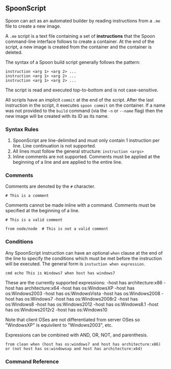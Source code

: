 ## SpoonScript

Spoon can act as an automated builder by reading instructions from a `.me` file to create a new image. 

A `.me` script is a text file containing a set of **instructions** that the Spoon command-line interface follows to create a container. At the end of the script, a new image is created from the container and the container is deleted. 

The syntax of a Spoon build script generally follows the pattern: 

	instruction <arg 1> <arg 2> ...
	instruction <arg 1> <arg 2> ...
	instruction <arg 1> <arg 2> ...
	
The script is read and executed top-to-bottom and is not case-sensitive.

All scripts have an implicit `commit` at the end of the script. After the last instruction in the script, it executes `spoon commit` on the container. If a name was not provided to the `build` command (via the `-n` or `--name` flag) then the new image will be created with its ID as its name. 

### Syntax Rules

1. SpoonScript are line-delimited and must only contain 1 instruction per line. Line continuation is not supported. 
2. All lines must follow the general structure: `instruction <args>`
3. Inline comments are not supported. Comments must be applied at the beginning of a line and are applied to the entire line. 

### Comments

Comments are denoted by the `#` character. 

	# This is a comment

Comments cannot be made inline with a command. Comments must be specified at the beginning of a line. 

```
# This is a valid comment

from node/node  # This is not a valid comment
```

### Conditions

Any SpoonScript instruction can have an optional `when` clause at the end of the line to specify the conditions which must be met before the instruction will be executed. The general form is `instuction when expression`.

```
cmd echo This is Windows7 when host has windows7
```

These are the currently supported expressions:
-host has architecture:x86
-host has architecture:x64
-host has os:WindowsXP
-host has os:Windows2003
-host has os:WindowsVista
-host has os:Windows2008
-host has os:Windows7
-host has os:Windows2008r2
-host has os:Windows8
-host has os:Windows2012
-host has os:Windows8.1
-host has os:Windows2012r2
-host has os:Windows10

Note that client OSes are not differentiated from server OSes so "WindowsXP" is equivilent to "Windows2003", etc.

Expressions can be combined with AND, OR, NOT, and parenthesis.

```
from clean when (host has os:windows7 and host has architecture:x86) or (not host has os:windowsxp and host has architecture:x64)
```


### Command Reference